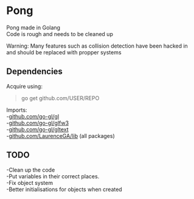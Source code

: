 # Pong
Pong made in Golang  
Code is rough and needs to be cleaned up  

Warning: Many features such as collision detection have been hacked in and should be replaced with propper systems

## Dependencies  
Acquire using:  
> go get github.com/USER/REPO  

Imports:  
-[github.com/go-gl/gl](https://github.com/go-gl/gl)  
-[github.com/go-gl/glfw3](https://github.com/go-gl/glfw3)  
-[github.com/go-gl/gltext](https://github.com/go-gl/gltext)  
-[github.com/LaurenceGA/lib](https://github.com/LaurenceGA/lib) (all packages)

## TODO
-Clean up the code  
-Put variables in their correct places.  
-Fix object system  
-Better initialisations for objects when created  
